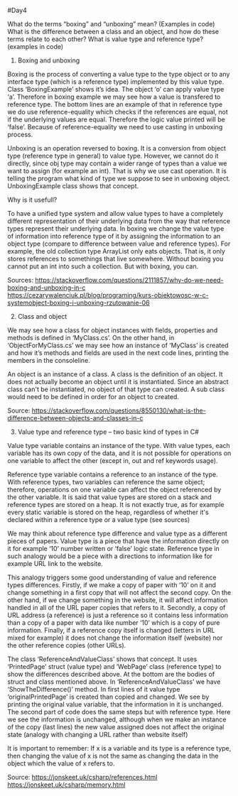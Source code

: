 #Day4

What do the terms “boxing” and “unboxing” mean? (Examples in code) What is the difference between a class and an object, and how do these terms relate to each other? What is value type and reference type? (examples in code)

1.	Boxing and unboxing

Boxing is the process of converting a value type to the type object or to any interface type (which is a reference type) implemented by this value type. Class ‘BoxingExample’ shows it’s idea. The object ‘o’ can apply value type ‘a’. Therefore in boxing example we may see how a value is transfered to reference type. The bottom lines are an example of that in reference type we do use reference-equality which checks if the references are equal, not if the underlying values are equal. Therefore the logic value printed will be ‘false’. Because of reference-equality we need to use casting in unboxing process.

Unboxing is an operation reversed to boxing. It is a conversion from object type (reference type in general) to value type. However, we cannot do it directly, since obj type may contain a wider range of types than a value we want to assign (for example an int). That is why we use cast operation. It is telling the program what kind of type we suppose to see in unboxing object. UnboxingExample class shows that concept.

Why is it usefull?

To have a unified type system and allow value types to have a completely different representation of their underlying data from the way that reference types represent their underlying data. In boxing we change the value type of information into reference type of it by assigning the information to an object type (compare to difference between value and reference types). For example, the old collection type ArrayList only eats objects. That is, it only stores references to somethings that live somewhere. Without boxing you cannot put an int into such a collection. But with boxing, you can.


Sources:
https://stackoverflow.com/questions/2111857/why-do-we-need-boxing-and-unboxing-in-c
https://cezarywalenciuk.pl/blog/programing/kurs-obiektowosc-w-c-systemobject-boxing-i-unboxing-rzutowanie-06

2.	Class and object

We may see how a class for object instances with fields, properties and methods is defined in ‘MyClass.cs’. On the other hand, in ‘ObjectForMyClass.cs’ we may see how an instance of ‘MyClass’ is created and how it’s methods and fields are used in the next code lines, printing the members in the consoleline.

An object is an instance of a class. A class is the definition of an object. It does not actually become an object until it is instantiated. Since an abstract class can't be instantiated, no object of that type can created. A sub class would need to be defined in order for an object to created.

Source:
https://stackoverflow.com/questions/8550130/what-is-the-difference-between-objects-and-classes-in-c

3.	Value type and reference type – two basic kind of types in C#

Value type variable contains an instance of the type. With value types, each variable has its own copy of the data, and it is not possible for operations on one variable to affect the other (except in, out and ref keywords usage). 

Reference type variable contains a reference to an instance of the type. With reference types, two variables can reference the same object; therefore, operations on one variable can affect the object referenced by the other variable. 
It is said that value types are stored on a stack and reference types are stored on a heap. It is not exactly true, as for example every static variable is stored on the heap, regardless of whether it's declared within a reference type or a value type (see sources)

We may think about reference type difference and value type as a different pieces of papers. Value type is a piece that have the information directly on it for example ‘10’ number written or ‘false’ logic state. Reference type in such analogy would be a piece with a directions to information like for example URL link to the website.

This analogy triggers some good understanding of value and reference types differences. Firstly, if we make a copy of paper with ‘10’ on it and change something in a first copy that will not affect the second copy. On the other hand, if we change something in the website, it will affect information handled in all of the URL paper copies that refers to it. Secondly, a copy of URL address (a reference) is just a reference so it contains less information than a copy of a paper with data like number ‘10’ which is a copy of pure information. Finally, if a reference copy itself is changed (letters in URL mixed for example) it does not change the information itself (website) nor the other reference copies (other URLs).

The class ‘ReferenceAndValueClass’ shows that concept. It uses ‘PrintedPage’ struct (value type) and ’WebPage’ class (reference type) to show the differences described above. At the bottom are the bodies of struct and class mentioned above. In ‘ReferenceAndValueClass’ we have ‘ShowTheDifference()’ method. In first lines of it value type ‘originalPrintedPage’ is created than copied and changed. We see by printing the original value variable, that the information in it is unchanged. The second part of code does the same steps but with reference type. Here we see the information is unchanged, although when we make an instance of the copy (last lines) the new value assigned does not affect the original state (analogy with changing a URL rather than website itself) 

It is important to remember:
If x is a variable and its type is a reference type, then changing the value of x is not the same as changing the data in the object which the value of x refers to.

Source:
https://jonskeet.uk/csharp/references.html
https://jonskeet.uk/csharp/memory.html

